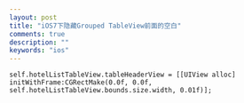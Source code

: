 ```yaml
---
layout: post
title: "iOS7下隐藏Grouped TableView前面的空白"
comments: true
description: ""
keywords: "ios"
---
```




    self.hotelListTableView.tableHeaderView = [[UIView alloc] initWithFrame:CGRectMake(0.0f, 0.0f, self.hotelListTableView.bounds.size.width, 0.01f)];
